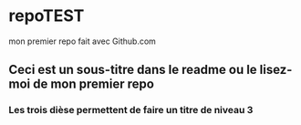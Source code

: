 # repoTEST
mon premier repo fait avec Github.com
## Ceci est un sous-titre dans le readme ou le lisez-moi de mon premier repo
### Les trois dièse permettent de faire un titre de niveau 3
